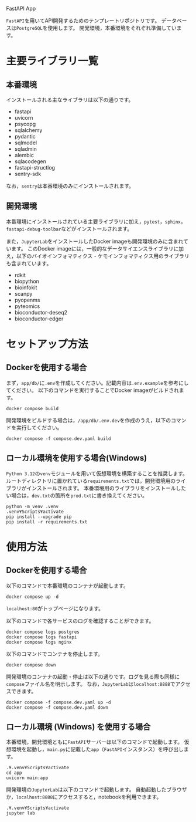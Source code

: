 FastAPI App

`FastAPI`を用いてAPI開発するためのテンプレートリポジトリです。
データベースは`PostgreSQL`を使用します。
開発環境，本番環境をそれぞれ準備しています。

# 主要ライブラリ一覧

## 本番環境

インストールされる主なライブラリは以下の通りです。

- fastapi
- uvicorn
- psycopg
- sqlalchemy
- pydantic
- sqlmodel
- sqladmin
- alembic
- sqlacodegen
- fastapi-structlog
- sentry-sdk

なお，`sentry`は本番環境のみにインストールされます。


## 開発環境

本番環境にインストールされている主要ライブラリに加え，`pytest`，`sphinx`，`fastapi-debug-toolbar`などがインストールされます。

また，`JupyterLab`をインストールしたDocker imageも開発環境のみに含まれています。
このDocker imageには，一般的なデータサイエンスライブラリに加え，以下のバイオインフォマティクス・ケモインフォマティクス用のライブラリも含まれています。

- rdkit
- biopython
- bioinfokit
- scanpy
- pyopenms
- pyteomics
- bioconductor-deseq2
- bioconductor-edger


# セットアップ方法

## Dockerを使用する場合

まず，`app/db/`に`.env`を作成してください。記載内容は`.env.example`を参考にしてください。
以下のコマンドを実行することでDocker imageがビルドされます。

```
docker compose build
```

開発環境をビルドする場合は，`/app/db/.env.dev`を作成のうえ，以下のコマンドを実行してください。

```
docker compose -f compose.dev.yaml build
```

## ローカル環境を使用する場合(Windows)

`Python 3.12`の`venv`モジュールを用いて仮想環境を構築することを推奨します。
ルートディレクトリに置かれている`requirements.txt`では，開発環境用のライブラリがインストールされます。
本番環境用のライブラリをインストールしたい場合は，`dev.txt`の箇所を`prod.txt`に書き換えてください。

```
python -m venv .venv
.venv¥Scripts¥activate
pip install --upgrade pip
pip install -r requirements.txt
```

# 使用方法

## Dockerを使用する場合

以下のコマンドで本番環境のコンテナが起動します。

```
docker compose up -d
```
`localhost:80`がトップページになります。

以下のコマンドで各サービスのログを確認することができます。
```
docker compose logs postgres
docker compose logs fastapi
docker compose logs nginx
```

以下のコマンドでコンテナを停止します。
```
docker compose down
```

開発環境のコンテナの起動・停止は以下の通りです。ログを見る際も同様に`compose`ファイル名を明示します。
なお，`JupyterLab`は`localhost:8888`でアクセスできます。
```
docker compose -f compose.dev.yaml up -d
docker compose -f compose.dev.yaml down
```

## ローカル環境 (Windows) を使用する場合

本番環境，開発環境ともに`FastAPI`サーバーは以下のコマンドで起動します。
仮想環境を起動し，`main.py`に記載した`app`（`FastAPI`インスタンス）を呼び出します。
```
.¥.venv¥Scripts¥activate
cd app
uvicorn main:app
```

開発環境の`JupyterLab`は以下のコマンドで起動します。
自動起動したブラウザか，`localhost:8888`にアクセスすると，notebookを利用できます。
```
.¥.venv¥Scripts¥activate
jupyter lab
```
